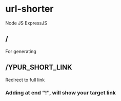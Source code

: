 # url-shorter
Node JS
ExpressJS

## /
For generating

## /YPUR_SHORT_LINK
Redirect to full link
### Adding at end "!", will show your target link
